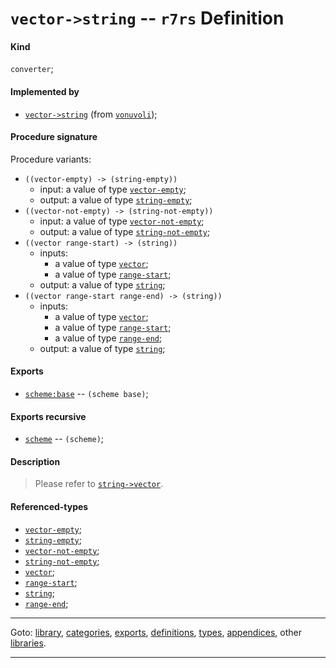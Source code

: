

<a id='definition__r7rs__vector-_3e_string'></a>

# `vector->string` -- `r7rs` Definition


<a id='definition__r7rs__vector-_3e_string__kind'></a>

#### Kind

`converter`;


<a id='definition__r7rs__vector-_3e_string__implemented-by'></a>

#### Implemented by

 * [`vector->string`](../../vonuvoli/definitions/vector-_3e_string.md#definition__vonuvoli__vector-_3e_string) (from [`vonuvoli`](../../vonuvoli/_index.md#library__vonuvoli));


<a id='definition__r7rs__vector-_3e_string__procedure-signature'></a>

#### Procedure signature

Procedure variants:
 * `((vector-empty) -> (string-empty))`
   * input: a value of type [`vector-empty`](../../r7rs/types/vector-empty.md#type__r7rs__vector-empty);
   * output: a value of type [`string-empty`](../../r7rs/types/string-empty.md#type__r7rs__string-empty);
 * `((vector-not-empty) -> (string-not-empty))`
   * input: a value of type [`vector-not-empty`](../../r7rs/types/vector-not-empty.md#type__r7rs__vector-not-empty);
   * output: a value of type [`string-not-empty`](../../r7rs/types/string-not-empty.md#type__r7rs__string-not-empty);
 * `((vector range-start) -> (string))`
   * inputs:
     * a value of type [`vector`](../../r7rs/types/vector.md#type__r7rs__vector);
     * a value of type [`range-start`](../../r7rs/types/range-start.md#type__r7rs__range-start);
   * output: a value of type [`string`](../../r7rs/types/string.md#type__r7rs__string);
 * `((vector range-start range-end) -> (string))`
   * inputs:
     * a value of type [`vector`](../../r7rs/types/vector.md#type__r7rs__vector);
     * a value of type [`range-start`](../../r7rs/types/range-start.md#type__r7rs__range-start);
     * a value of type [`range-end`](../../r7rs/types/range-end.md#type__r7rs__range-end);
   * output: a value of type [`string`](../../r7rs/types/string.md#type__r7rs__string);


<a id='definition__r7rs__vector-_3e_string__exports'></a>

#### Exports

 * [`scheme:base`](../../r7rs/exports/scheme_3a_base.md#export__r7rs__scheme_3a_base) -- `(scheme base)`;


<a id='definition__r7rs__vector-_3e_string__exports-recursive'></a>

#### Exports recursive

 * [`scheme`](../../r7rs/exports/scheme.md#export__r7rs__scheme) -- `(scheme)`;


<a id='definition__r7rs__vector-_3e_string__description'></a>

#### Description

> Please refer to [`string->vector`](../../r7rs/definitions/string-_3e_vector.md#definition__r7rs__string-_3e_vector).


<a id='definition__r7rs__vector-_3e_string__referenced-types'></a>

#### Referenced-types

 * [`vector-empty`](../../r7rs/types/vector-empty.md#type__r7rs__vector-empty);
 * [`string-empty`](../../r7rs/types/string-empty.md#type__r7rs__string-empty);
 * [`vector-not-empty`](../../r7rs/types/vector-not-empty.md#type__r7rs__vector-not-empty);
 * [`string-not-empty`](../../r7rs/types/string-not-empty.md#type__r7rs__string-not-empty);
 * [`vector`](../../r7rs/types/vector.md#type__r7rs__vector);
 * [`range-start`](../../r7rs/types/range-start.md#type__r7rs__range-start);
 * [`string`](../../r7rs/types/string.md#type__r7rs__string);
 * [`range-end`](../../r7rs/types/range-end.md#type__r7rs__range-end);

----

Goto: [library](../../r7rs/_index.md#library__r7rs), [categories](../../r7rs/categories/_index.md#toc__r7rs__categories), [exports](../../r7rs/exports/_index.md#toc__r7rs__exports), [definitions](../../r7rs/definitions/_index.md#toc__r7rs__definitions), [types](../../r7rs/types/_index.md#toc__r7rs__types), [appendices](../../r7rs/appendices/_index.md#toc__r7rs__appendices), other [libraries](../../_libraries.md#toc__libraries).

----

